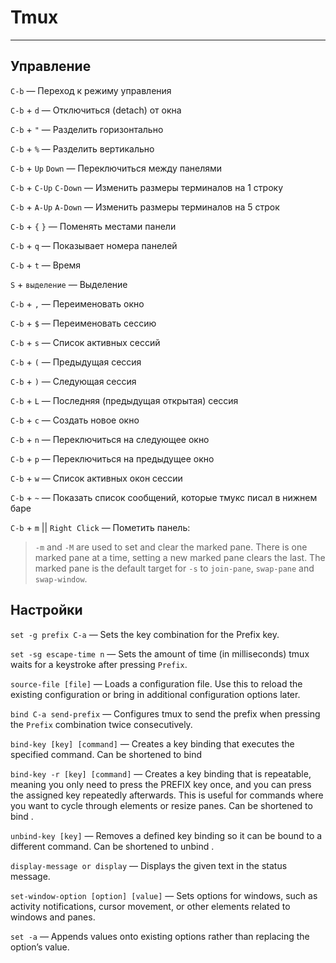 # Tmux

----

## Управление

`C-b` — Переход к режиму управления

`C-b` + `d` — Отключиться (detach) от окна

`C-b` + `"` — Разделить горизонтально

`C-b` + `%` — Разделить вертикально

`C-b` + `Up` `Down` — Переключиться между панелями

`C-b` + `C-Up` `C-Down` — Изменить размеры терминалов на 1 строку

`C-b` + `A-Up` `A-Down` — Изменить размеры терминалов на 5 строк

`C-b` + `{` `}` — Поменять местами панели

`C-b` + `q` — Показывает номера панелей

`C-b` + `t` — Время

`S` + `выделение` — Выделение

`C-b` + `,` — Переименовать окно

`C-b` + `$` — Переименовать сессию

`C-b` + `s` — Список активных сессий

`C-b` + `(` — Предыдущая сессия

`C-b` + `)` — Следующая сессия

`C-b` + `L` — Последняя (предыдущая открытая) сессия

`C-b` + `c` — Создать новое окно

`C-b` + `n` — Переключиться на следующее окно

`C-b` + `p` — Переключиться на предыдущее окно

`C-b` + `w` — Список активных окон сессии

`C-b` + `~` — Показать список сообщений, которые тмукс писал в нижнем баре

`C-b` + `m` || `Right Click` — Пометить панель:
> `-m` and `-M` are used to set and clear the marked pane.
  There is one marked pane at a time, setting a new marked pane clears the last.
  The marked pane is the default target for `-s` to `join-pane`, `swap-pane` and `swap-window`.



## Настройки

`set -g prefix C-a`
— Sets the key combination for the Prefix key.

`set -sg escape-time n`
— Sets the amount of time (in milliseconds) tmux waits for a keystroke after
  pressing `Prefix`.

`source-file [file]`
— Loads a configuration file. Use this to reload the existing configuration
  or bring in additional configuration options later.

`bind C-a send-prefix`
— Configures tmux to send the prefix when pressing the
  `Prefix` combination twice consecutively.

`bind-key [key] [command]`
— Creates a key binding that executes the specified
  command. Can be shortened to bind

`bind-key -r [key] [command]`
— Creates a key binding that is repeatable, meaning you
  only need to press the PREFIX key once, and you can press
  the assigned key repeatedly afterwards. This is useful
  for commands where you want to cycle through elements
  or resize panes. Can be shortened to bind .

`unbind-key [key]`
— Removes a defined key binding so it can be bound to a
  different command. Can be shortened to unbind .

`display-message or display`
— Displays the given text in the status message.

`set-window-option [option] [value]`
— Sets options for windows, such as activity notifications,
  cursor movement, or other elements related to windows
  and panes.

`set -a`
— Appends values onto existing options rather than
  replacing the option’s value.
